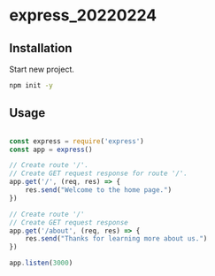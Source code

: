 # express_20220224

## Installation
Start new project.
```bash
npm init -y

```


## Usage
```javascript

const express = require('express')
const app = express()

// Create route '/'.
// Create GET request response for route '/'.
app.get('/', (req, res) => {
    res.send("Welcome to the home page.")
})

// Create route '/'
// Create GET request response
app.get('/about', (req, res) => {
    res.send("Thanks for learning more about us.")
})

app.listen(3000)

```